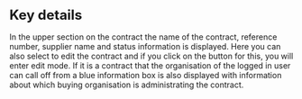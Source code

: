 <style> 
h1 { font-size:24px; } 
h2 { font-size:22px; } 
h3 { font-size:20px; } 
h4 { font-size:18px; } 
h5 { font-size:16px; }  
table th { font-size:14px !important; text-align:left !important; }
table td { font-size:14px !important; text-align:left !important; }
</style>

# Key details

In the upper section on the contract the name of the contract, reference number, supplier name and status information is displayed. Here you can also select to edit the contract and if you click on the button for this, you will enter edit mode. If it is a contract that the organisation of the logged in user can call off from a blue information box is also displayed with information about which buying organisation is administrating the contract.












